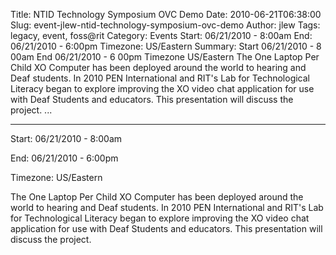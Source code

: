 Title: NTID Technology Symposium OVC Demo
Date: 2010-06-21T06:38:00
Slug: event-jlew-ntid-technology-symposium-ovc-demo
Author: jlew
Tags: legacy, event, foss@rit
Category: Events
Start: 06/21/2010 - 8:00am
End: 06/21/2010 - 6:00pm
Timezone: US/Eastern
Summary: Start  06/21/2010 - 8 00am  End  06/21/2010 - 6 00pm  Timezone  US/Eastern  The One Laptop Per Child XO Computer has been deployed around the world to hearing and Deaf students. In 2010 PEN International and RIT's Lab for Technological Literacy began to explore improving the XO video chat application for use with Deaf Students and educators. This presentation will discuss the project.   ... 

---
Start: 06/21/2010 - 8:00am

End: 06/21/2010 - 6:00pm

Timezone: US/Eastern

The One Laptop Per Child XO Computer has been deployed around the world to
hearing and Deaf students. In 2010 PEN International and RIT's Lab for
Technological Literacy began to explore improving the XO video chat
application for use with Deaf Students and educators. This presentation will
discuss the project.

